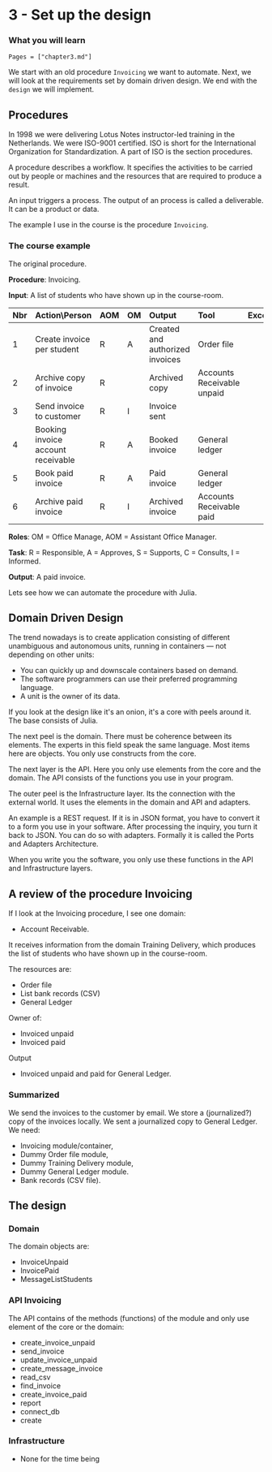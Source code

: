 # 3 - Set up the design

### What you will learn

```@contents
Pages = ["chapter3.md"]
```

We start with an old procedure `Invoicing` we want to automate. Next, we will look at the requirements set by domain driven design. We end with the `design` we will implement.

## Procedures
In 1998 we were delivering Lotus Notes instructor-led training in the Netherlands. We were ISO-9001 certified. ISO is short for the International Organization for Standardization. A part of ISO is the section procedures.

A procedure describes a workflow. It specifies the activities to be carried out by people or machines and the resources that are required to produce a result.

An input triggers a process. The output of an process is called a deliverable. It can be a product or data.

The example I use in the course is the procedure `Invoicing`.

### The course example

The original procedure.

**Procedure**: Invoicing.

**Input**: A list of students who have shown up in the course-room.

| Nbr | Action\Person | AOM | OM | Output | Tool | Exception |
| :--- | :--- | :--- | :--- | :--- | :--- | :--- |
| 1 | Create invoice per student | R | A | Created and authorized invoices | Order file | |
| 2 | Archive copy of invoice | R | | Archived copy | Accounts Receivable unpaid | |
| 3 | Send invoice to customer | R | I | Invoice sent | |
| 4 | Booking invoice account receivable | R | A | Booked invoice | General ledger |
| 5 | Book paid invoice | R | A | Paid invoice | General ledger | |
| 6 | Archive paid invoice | R | I | Archived invoice | Accounts Receivable paid |

**Roles**:
OM = Office Manage, AOM = Assistant Office Manager.

**Task**:
R = Responsible, A = Approves, S = Supports, C = Consults, I = Informed.

**Output**: A paid invoice.

Lets see how we can automate the procedure with Julia.

## Domain Driven Design

The trend nowadays is to create application consisting of different unambiguous and autonomous units, running in containers — not depending on other units:
- You can quickly up and downscale containers based on demand.
- The software programmers can use their preferred programming language.
- A unit is the owner of its data.

If you look at the design like it's an onion, it's a core with peels around it. The base consists of Julia.

The next peel is the domain. There must be coherence between its elements. The experts in this field speak the same language. Most items here are objects. You only use constructs from the core.

The next layer is the API. Here you only use elements from the core and the domain. The API consists of the functions you use in your program.

The outer peel is the Infrastructure layer. Its the connection with the external world. It uses the elements in the domain and API and adapters.

An example is a REST request. If it is in JSON format, you have to convert it to a form you use in your software. After processing the inquiry, you turn it back to JSON. You can do so with adapters. Formally it is called the Ports and Adapters Architecture.

When you write you the software, you only use these functions in the API and Infrastructure layers.

## A review of the procedure Invoicing

If I look at the Invoicing procedure, I see one domain:
- Account Receivable.

It receives information from the domain Training Delivery, which produces the list of students who have shown up in the course-room.

The resources are:
- Order file
- List bank records (CSV)
- General Ledger

Owner of:
- Invoiced unpaid
- Invoiced paid

Output
- Invoiced unpaid and paid for General Ledger.

### Summarized

We send the invoices to the customer by email. We store a (journalized?) copy of the invoices locally. We sent a journalized copy to General Ledger. We need:
-	Invoicing module/container,
- Dummy Order file module,
-	Dummy Training Delivery module,
-	Dummy General Ledger module.
- Bank records (CSV file).

## The design

### Domain

The domain objects are:
- InvoiceUnpaid
- InvoicePaid
- MessageListStudents

### API Invoicing

The API contains of the methods (functions) of the module and only use element of the core or the domain:
- create_invoice_unpaid
- send_invoice
- update_invoice_unpaid
- create_message_invoice
- read_csv
- find_invoice
- create_invoice_paid
- report
- connect_db
- create

### Infrastructure

- None for the time being
